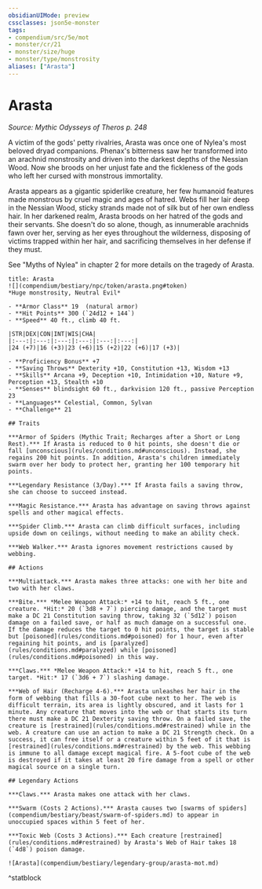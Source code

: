 ```yaml
---
obsidianUIMode: preview
cssclasses: json5e-monster
tags:
- compendium/src/5e/mot
- monster/cr/21
- monster/size/huge
- monster/type/monstrosity
aliases: ["Arasta"]
---
```

# Arasta
*Source: Mythic Odysseys of Theros p. 248*  

A victim of the gods' petty rivalries, Arasta was once one of Nylea's most beloved dryad companions. Phenax's bitterness saw her transformed into an arachnid monstrosity and driven into the darkest depths of the Nessian Wood. Now she broods on her unjust fate and the fickleness of the gods who left her cursed with monstrous immortality.

Arasta appears as a gigantic spiderlike creature, her few humanoid features made monstrous by cruel magic and ages of hatred. Webs fill her lair deep in the Nessian Wood, sticky strands made not of silk but of her own endless hair. In her darkened realm, Arasta broods on her hatred of the gods and their servants. She doesn't do so alone, though, as innumerable arachnids fawn over her, serving as her eyes throughout the wilderness, disposing of victims trapped within her hair, and sacrificing themselves in her defense if they must.

See "Myths of Nylea" in chapter 2 for more details on the tragedy of Arasta.

```ad-statblock
title: Arasta
![](compendium/bestiary/npc/token/arasta.png#token)
*Huge monstrosity, Neutral Evil*

- **Armor Class** 19  (natural armor)
- **Hit Points** 300 (`24d12 + 144`)
- **Speed** 40 ft., climb 40 ft.

|STR|DEX|CON|INT|WIS|CHA|
|:---:|:---:|:---:|:---:|:---:|:---:|
|24 (+7)|16 (+3)|23 (+6)|15 (+2)|22 (+6)|17 (+3)|

- **Proficiency Bonus** +7
- **Saving Throws** Dexterity +10, Constitution +13, Wisdom +13
- **Skills** Arcana +9, Deception +10, Intimidation +10, Nature +9, Perception +13, Stealth +10
- **Senses** blindsight 60 ft., darkvision 120 ft., passive Perception 23
- **Languages** Celestial, Common, Sylvan
- **Challenge** 21

## Traits

***Armor of Spiders (Mythic Trait; Recharges after a Short or Long Rest).*** If Arasta is reduced to 0 hit points, she doesn't die or fall [unconscious](rules/conditions.md#unconscious). Instead, she regains 200 hit points. In addition, Arasta's children immediately swarm over her body to protect her, granting her 100 temporary hit points.

***Legendary Resistance (3/Day).*** If Arasta fails a saving throw, she can choose to succeed instead.

***Magic Resistance.*** Arasta has advantage on saving throws against spells and other magical effects.

***Spider Climb.*** Arasta can climb difficult surfaces, including upside down on ceilings, without needing to make an ability check.

***Web Walker.*** Arasta ignores movement restrictions caused by webbing.

## Actions

***Multiattack.*** Arasta makes three attacks: one with her bite and two with her claws.

***Bite.*** *Melee Weapon Attack:* +14 to hit, reach 5 ft., one creature. *Hit:* 20 (`3d8 + 7`) piercing damage, and the target must make a DC 21 Constitution saving throw, taking 32 (`5d12`) poison damage on a failed save, or half as much damage on a successful one. If the damage reduces the target to 0 hit points, the target is stable but [poisoned](rules/conditions.md#poisoned) for 1 hour, even after regaining hit points, and is [paralyzed](rules/conditions.md#paralyzed) while [poisoned](rules/conditions.md#poisoned) in this way.

***Claws.*** *Melee Weapon Attack:* +14 to hit, reach 5 ft., one target. *Hit:* 17 (`3d6 + 7`) slashing damage.

***Web of Hair (Recharge 4-6).*** Arasta unleashes her hair in the form of webbing that fills a 30-foot cube next to her. The web is difficult terrain, its area is lightly obscured, and it lasts for 1 minute. Any creature that moves into the web or that starts its turn there must make a DC 21 Dexterity saving throw. On a failed save, the creature is [restrained](rules/conditions.md#restrained) while in the web. A creature can use an action to make a DC 21 Strength check. On a success, it can free itself or a creature within 5 feet of it that is [restrained](rules/conditions.md#restrained) by the web. This webbing is immune to all damage except magical fire. A 5-foot cube of the web is destroyed if it takes at least 20 fire damage from a spell or other magical source on a single turn.

## Legendary Actions

***Claws.*** Arasta makes one attack with her claws.

***Swarm (Costs 2 Actions).*** Arasta causes two [swarms of spiders](compendium/bestiary/beast/swarm-of-spiders.md) to appear in unoccupied spaces within 5 feet of her.

***Toxic Web (Costs 3 Actions).*** Each creature [restrained](rules/conditions.md#restrained) by Arasta's Web of Hair takes 18 (`4d8`) poison damage.

![Arasta](compendium/bestiary/legendary-group/arasta-mot.md)
```
^statblock